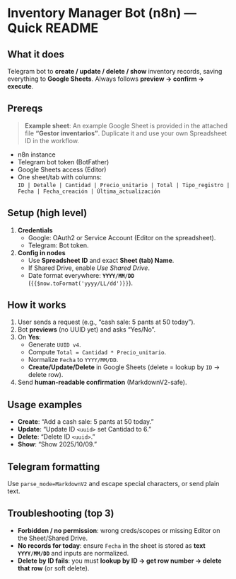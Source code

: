 # Inventory Manager Bot (n8n) — Quick README

## What it does
Telegram bot to **create / update / delete / show** inventory records, saving everything to **Google Sheets**. Always follows **preview → confirm → execute**.

## Prereqs

> **Example sheet**: An example Google Sheet is provided in the attached file **“Gestor inventarios”**. Duplicate it and use your own Spreadsheet ID in the workflow.
- n8n instance
- Telegram bot token (BotFather)
- Google Sheets access (Editor)
- One sheet/tab with columns:  
  `ID | Detalle | Cantidad | Precio_unitario | Total | Tipo_registro | Fecha | Fecha_creación | Última_actualización`

## Setup (high level)
1. **Credentials**  
   - Google: OAuth2 or Service Account (Editor on the spreadsheet).  
   - Telegram: Bot token.
2. **Config in nodes**  
   - Use **Spreadsheet ID** and exact **Sheet (tab) Name**.  
   - If Shared Drive, enable *Use Shared Drive*.  
   - Date format everywhere: **`YYYY/MM/DD`** (`{{$now.toFormat('yyyy/LL/dd')}}`).

## How it works
1. User sends a request (e.g., “cash sale: 5 pants at 50 today”).  
2. Bot **previews** (no UUID yet) and asks “Yes/No”.  
3. On **Yes**:  
   - Generate `UUID v4`.  
   - Compute `Total = Cantidad * Precio_unitario`.  
   - Normalize `Fecha` to `YYYY/MM/DD`.  
   - **Create/Update/Delete** in Google Sheets (delete = lookup by `ID` → delete row).  
4. Send **human-readable confirmation** (MarkdownV2-safe).

## Usage examples
- **Create**: “Add a cash sale: 5 pants at 50 today.”  
- **Update**: “Update ID `<uuid>` set Cantidad to 6.”  
- **Delete**: “Delete ID `<uuid>`.”  
- **Show**: “Show 2025/10/09.”

## Telegram formatting
Use `parse_mode=MarkdownV2` and escape special characters, or send plain text.

## Troubleshooting (top 3)
- **Forbidden / no permission**: wrong creds/scopes or missing Editor on the Sheet/Shared Drive.  
- **No records for today**: ensure `Fecha` in the sheet is stored as **text `YYYY/MM/DD`** and inputs are normalized.  
- **Delete by ID fails**: you must **lookup by ID → get row number → delete that row** (or soft delete).
